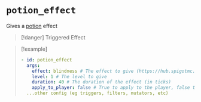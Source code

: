 # `potion_effect`

Gives a [potion](https://hub.spigotmc.org/javadocs/bukkit/org/bukkit/potion/PotionEffectType.html) effect

> [!danger] Triggered Effect

> [!example]
> ```yaml
> - id: potion_effect
>   args:
>     effect: blindness # The effect to give (https://hub.spigotmc.org/javadocs/bukkit/org/bukkit/potion/PotionEffectType.html)
>     level: 1 # The level to give
>     duration: 40 # The duration of the effect (in ticks)
>     apply_to_player: false # True to apply to the player, false to apply to the victim
>   ...other config (eg triggers, filters, mutators, etc)
> ```

